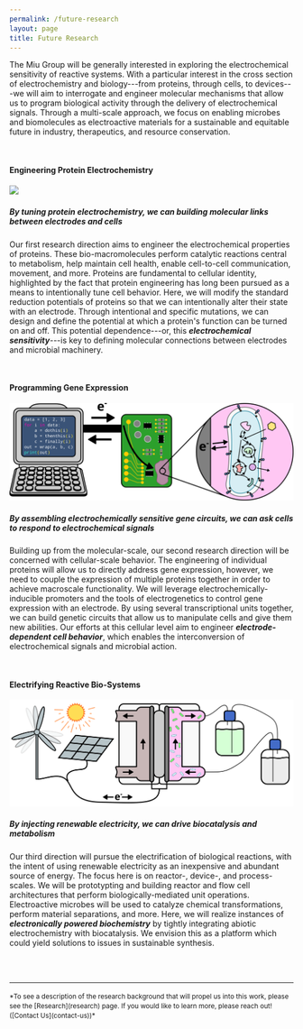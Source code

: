 ```yaml
---
permalink: /future-research
layout: page
title: Future Research
---
```


The Miu Group will be generally interested in exploring the electrochemical sensitivity of reactive systems.
With a particular interest in the cross section of electrochemistry and biology---from proteins, through cells, to devices---we will aim to interrogate and engineer molecular mechanisms that allow us to program biological activity through the delivery of electrochemical signals.
Through a multi-scale approach, we focus on enabling microbes and biomolecules as electroactive materials for a sustainable and equitable future in industry, therapeutics, and resource conservation.

<br/>

#### **Engineering Protein Electrochemistry** 
<img src="./assets/imgs/fesprot.png" width="800px">

##### **By tuning protein electrochemistry, we can building molecular links between electrodes and cells**

Our first research direction aims to engineer the electrochemical properties of proteins.
These bio-macromolecules perform catalytic reactions central to metabolism, help maintain cell health, enable cell-to-cell communication, movement, and more.
Proteins are fundamental to cellular identity, highlighted by the fact that protein engineering has long been pursued as a means to intentionally tune cell behavior.
Here, we will modify the standard reduction potentials of proteins so that we can intentionally alter their state with an electrode.
Through intentional and specific mutations, we can design and define the potential at which a protein's function can be turned on and off.
This potential dependence---or, this ***electrochemical sensitivity***---is key to defining molecular connections between electrodes and microbial machinery.

<br/>

#### **Programming Gene Expression**
<img src="./assets/imgs/programming.png" width="800px">

##### **By assembling electrochemically sensitive gene circuits, we can ask cells to respond to electrochemical signals**

Building up from the molecular-scale, our second research direction will be concerned with cellular-scale behavior.
The engineering of individual proteins will allow us to directly address gene expression, however, we need to couple the expression of multiple proteins together in order to achieve macroscale functionality.
We will leverage electrochemically-inducible promoters and the tools of electrogenetics to control gene expression with an electrode.
By using several transcriptional units together, we can build genetic circuits that allow us to manipulate cells and give them new abilities.
Our efforts at this cellular level aim to engineer ***electrode-dependent cell behavior***, which enables the interconversion of electrochemical signals and microbial action.

<br/>

#### **Electrifying Reactive Bio-Systems**
<img src="./assets/imgs/reactor.png" width="800px">

##### **By injecting renewable electricity, we can drive biocatalysis and metabolism**

Our third direction will pursue the electrification of biological reactions, with the intent of using renewable electricity as an inexpensive and abundant source of energy.
The focus here is on reactor-, device-, and process-scales.
We will be prototypting and building reactor and flow cell architectures that perform biologically-mediated unit operations.
Electroactive microbes will be used to catalyze chemical transformations, perform material separations, and more.
Here, we will realize instances of ***electronically powered biochemistry*** by tightly integrating abiotic electrochemistry with biocatalysis.
We envision this as a platform which could yield solutions to issues in sustainable synthesis.

<br/><br/>

***
<small>
*To see a description of the research background that will propel us into this work, please see the [Research](research) page. If you would like to learn more, please reach out! ([Contact Us](contact-us))*
</small>